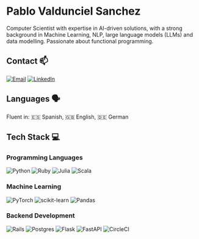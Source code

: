 # Pablo Valdunciel Sanchez

Computer Scientist with expertise in AI-driven solutions, with a strong background in Machine Learning, NLP, large language models (LLMs) and data modelling. Passionate about functional programming.

## Contact 📫
[![Email](https://img.shields.io/badge/email-%23D14836.svg?style=for-the-badge&logo=gmail&logoColor=white)](mailto:valduncielpablo@gmail.com)
[![LinkedIn](https://img.shields.io/badge/LinkedIn-%230077B5.svg?style=for-the-badge&logo=linkedin&logoColor=white)](https://www.linkedin.com/in/pabvald/)

## Languages 🗣️
Fluent in: 🇪🇸 Spanish, 🇬🇧 English, 🇩🇪 German


## Tech Stack  💻
### Programming Languages
  ![Python](https://img.shields.io/badge/python-3670A0?style=for-the-badge&logo=python&logoColor=ffdd54)
  ![Ruby](https://img.shields.io/badge/ruby-%23CC342D.svg?style=for-the-badge&logo=ruby&logoColor=white)
  ![Julia](https://img.shields.io/badge/-Julia-9558B2?style=for-the-badge&logo=julia&logoColor=white)
  ![Scala](https://img.shields.io/badge/scala-%23DC322F.svg?style=for-the-badge&logo=scala&logoColor=white)



### Machine Learning 
![PyTorch](https://img.shields.io/badge/PyTorch-%23EE4C2C.svg?style=for-the-badge&logo=PyTorch&logoColor=white) 
![scikit-learn](https://img.shields.io/badge/scikit--learn-%23F7931E.svg?style=for-the-badge&logo=scikit-learn&logoColor=white)
![Pandas](https://img.shields.io/badge/pandas-%23150458.svg?style=for-the-badge&logo=pandas&logoColor=white)

### Backend Development 
![Rails](https://img.shields.io/badge/rails-%23CC0000.svg?style=for-the-badge&logo=ruby-on-rails&logoColor=white)
![Postgres](https://img.shields.io/badge/postgres-%23316192.svg?style=for-the-badge&logo=postgresql&logoColor=white)
![Flask](https://img.shields.io/badge/flask-%23000.svg?style=for-the-badge&logo=flask&logoColor=white)
![FastAPI](https://img.shields.io/badge/FastAPI-005571?style=for-the-badge&logo=fastapi)
![CircleCI](https://img.shields.io/badge/circle%20ci-%23161616.svg?style=for-the-badge&logo=circleci&logoColor=white)
